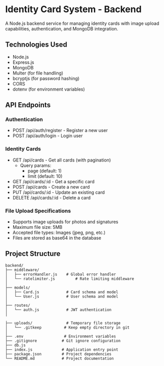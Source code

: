 # Identity Card System - Backend

A Node.js backend service for managing identity cards with image upload capabilities, authentication, and MongoDB integration.

## Technologies Used

- Node.js
- Express.js
- MongoDB
- Multer (for file handling)
- bcryptjs (for password hashing)
- CORS
- dotenv (for environment variables)

## API Endpoints
### Authentication
- POST /api/auth/register - Register a new user
- POST /api/auth/login - Login user

### Identity Cards
- GET /api/cards - Get all cards (with pagination)
  - Query params:
    - page (default: 1)
    - limit (default: 10)
- GET /api/cards/:id - Get a specific card
- POST /api/cards - Create a new card
- PUT /api/cards/:id - Update an existing card
- DELETE /api/cards/:id - Delete a card

### File Upload Specifications
- Supports image uploads for photos and signatures
- Maximum file size: 5MB
- Accepted file types: Images (jpeg, png, etc.)
- Files are stored as base64 in the database

## Project Structure
```plaintext
backend/
├── middleware/
│   ├── errorHandler.js    # Global error handler
│   └── ratelimiter.js         # Rate limiting middleware
│
├── models/
│   ├── Card.js            # Card schema and model
│   └── User.js            # User schema and model
│
├── routes/
│   └── auth.js            # JWT authentication
│

├── uploads/               # Temporary file storage
│   └── .gitkeep          # Keep empty directory in git
│
├── .env                  # Environment variables
├── .gitignore           # Git ignore configuration
├── db.js
├── index.js             # Application entry point
├── package.json         # Project dependencies
└── README.md            # Project documentation